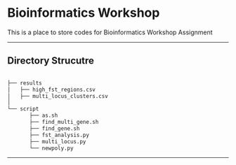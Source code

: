 # Bioinformatics Workshop

This is a place to store codes for Bioinformatics Workshop Assignment

---

## Directory Strucutre

```bash

├── results
│   ├── high_fst_regions.csv
│   ├── multi_locus_clusters.csv
│   
└── script
       ├── as.sh
       ├── find_multi_gene.sh
       ├── find_gene.sh
       ├── fst_analysis.py
       ├── multi_locus.py
       └── newpoly.py
```       
---

